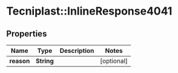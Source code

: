 # Tecniplast::InlineResponse4041

## Properties
Name | Type | Description | Notes
------------ | ------------- | ------------- | -------------
**reason** | **String** |  | [optional] 


